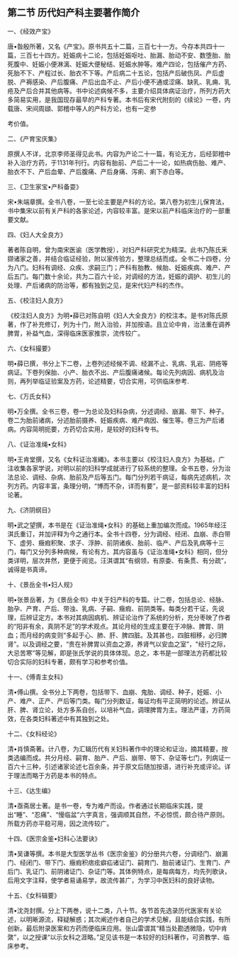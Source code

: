 ## 第二节 历代妇产科主要著作简介

一、《经效产宝》

唐•昝殷所著，又名《产宝》。原书共五十二篇，三百七十一方。今存本共四十一篇，三百七十四方。妊娠病十二论，包括妊娠呕吐、胎漏、胎动不安、数堕胎、胎死腹中、妊娠小便淋漓、妊娠大便秘结、妊娠水肿等。难产四论，包括催产方药、死胎不下、产程过长、胎衣不下等。产后病二十五论，包括产后破伤凤、产后虚脱、产褥感染、产后腹痛、产后出血不止、产后小便不通或涩痛、缺乳、乳痈、乳疮及产后合并其他病等。书中论述病候不多，主要介绍具体病证治疗，所列方药大多简易实用，是我国现存最早的产科专著。本书后有宋代附刻的《续论》一卷，内载唐、宋间周頲、郭稽中等人的产科方论，也有一定参

考价值。

二、《产育宝庆集》

原撰人不详，北京李师圣得见此书。内容为产论二十一篇，有论无方，后经郭稽中补入治疗方药，于1131年刊行。内容有胎前、产后二十一论，如热病伤胎、难产、胎衣不下、产后血晕、产后腹痛、产后身痛、泻痢、痢下赤白等。

三、《卫生家宝•产科备耍》

宋•朱端章撰。全书八卷，一至七论主要是产科的方论。第八卷为初生儿保育法，书中集宋以前有关产科的各家论述，内容较丰富。是宋以前产科临床治疗的一部重要文献。

四、《妇人大全良方》

著者陈自明，曾为南宋医谕（医学教授），对妇产科研究尤为精深。此书乃陈氏釆撷诸家之善，并结合临证经验，附以家传验方，整理总结而成。全书二十四卷，分为八门。妇科有调经、众疾、求嗣三门；产科有胎教、候胎、妊娠疾病、难产、产后五门。每门数十余论，共为二百六十论，对调经的方法，妊娠的调护、初生儿的处理、产后诸病的防治等，都有独到之见，是宋代妇产科的杰作。

五、《校注妇人良方》

《校注妇人良方》为明•薛已对陈自明《妇人大全良方》的校注本。是书对陈氏原著，作了补充修订，列为十门，附入治验，并加按语。且立论中肯，治法重在调养脾胃，补益气血，深得临床医家推崇，流传较广。

六、《女科撮要》

明•薛已撰，书分上下二卷，上卷列述经候不调、经漏不止、乳病、乳岩、阴疮等病证。下卷列保胎、小产、胎衣不出、产后腹痛诸候。每论先列病因、病机及治则，再列举临证验案及方药，论述精要，切合实用，可供临床参考.

七、《万氏女科》

明•万全撰。全书三卷，卷一为总论及妇科杂病，分述调经、崩漏、带下、种子。卷二为胎前诸病，分述胎前摄养、妊娠疾病、难产病因、催生等。卷三为产后诸病。内容简明扼要，方药切合实用，是较好的妇科专书。

八、《证治准绳•女科》

明•王肯堂撰，又名《女科证治准縄》。本书主要以《校注妇人良方》为基础，广注收集各家学说，对明以前的妇科学成就进行了较系统的整理。全书五卷，分为治法总论、调经、杂病、胎前及产后等五门。每门分列若干病证，每病先述病机，次列方药。内容丰富，条理分明，“博而不杂，详而有要”，是一部资料较丰富的妇科论著。

九、《济阴纲目》

明•武之望撰，本书是在《证治准绳•女科》的基础上重加编次而成。1965年经汪淇氏重订，并加评释为今之通行本。全书十四卷，分为调经、经闭、血崩、赤白带下、虚劳、癥瘕积聚、求子、浮肿、前阴诸疾、胎前、临产、产后及乳病等十三门，每门又分列多种病候，有论有方。其内容虽与《证治准绳•女科》相同，但分类详明，层次井然，更便于阅览。汪淇谓其“有纲领，有原委、有条贯、有分疏”，诚得是书真谛。

十、《景岳全书•妇人规》

明•张景岳著，为《景岳全书》中关于妇产科的专篇。计二卷，包括总论、经脉、胎孕、产育、产后、带浊、乳病、子嗣、癥瘕、前阴类等。每类分若干证，先说理，后辨证定方。本书对其病因病机、辨证论治作了系统的分析，充分枣映了作者的“阳非有余，真阴不足”的学术观点。其论月经的生成主要在于冲脉、脾胃、阴血；而月经的病变则“多起于心、肺、肝、脾四脏。及其甚也，四脏相移，必归脾肾”。以及调经之要，“贵在补脾胃以资血之源，养肾气以安血之室”，"经行之际，大忌苦寒”等见解，即是张氏学说的具体体现。总之，本书是一部理法方药都比较切合实际的妇科专著，颇有学习和参考价值。

十一、《傅青主女科》

清•傅山撰。全书分上下两卷，包括带下、血崩、鬼胎、调经、种子，妊娠、小产、难产、正产、产后等门类。每门分列数证，每证均有平正简明的论述。辨证从肝、脾、肾立论，处方多系自创，以培补气血，调理脾胃为主。理法严谨，方药简效，在各类妇科著述中有其独到之处。

十二、《女科经论》

清•肖慎斋著。计八卷，为汇辑历代有关妇科著作中的理论和证治，摘其精要，按类选编而成。共分月经、嗣育、胎产、产后、崩带、带下、杂证等七门，列病证一百六十三种，引述诸家论述七百余条，并于原文后随加按语，进行补充或评论。详于理法而略于方药是本书的特点。

十三、《达生编》

清•亟斋居士著。是书一卷，专为难产而设。作者通过长期临床实践，提出“睡”、“忍痛”、“慢临盆”六字真言，强调顺其自然，不必惊慌，颇合待产原则。所载方药亦平稳可用，因之流传较广。

十四、《医宗金鉴•妇科心法要诀》

清•吴谦等撰。本书是大型医学丛书《医宗金鉴》的分册共六卷，分调经门、崩漏门、经闭门、带下门、癥瘕积痞痃癖疝诸证门、嗣育门、胎前诸证门、生育门、产后门、乳证门、前阴诸证门、杂证门等。其体例特点，是每病每方，均先列歌诀，后用文字注释，使学者易诵易学，故流传甚广，为学习中医妇科的良好读物。

十五、《女科辑要》

清•沈尧封撰。分上下两巻，说十二类，八十节。各节首先选录历代医家有关论述，以明晰源流，释疑解惑；其次阐述作者自己的学术见解，且能结合实践，有所创新。最后附录医案和方药而便临床应用。张山雷谓其“精当处勘透微隐，切中肯綮”，以之授课“以示女科之涯略。”足见该书是一本较好的妇科著作，可资教学、临床参考。